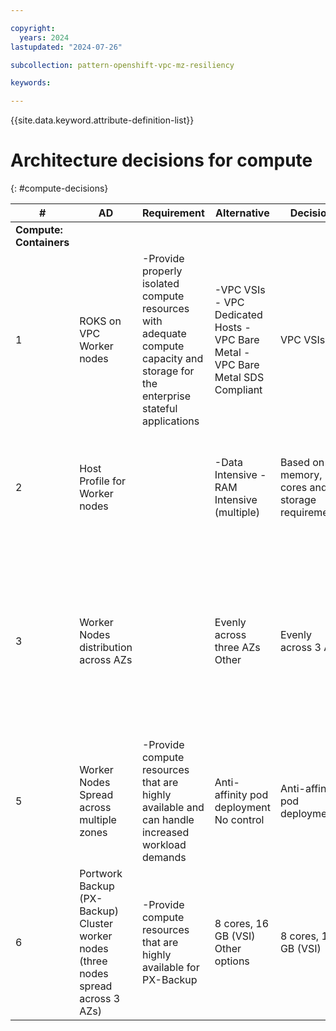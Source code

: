 ```yaml
---

copyright:
  years: 2024
lastupdated: "2024-07-26"

subcollection: pattern-openshift-vpc-mz-resiliency

keywords:

---
```


{{site.data.keyword.attribute-definition-list}}

# Architecture decisions for compute
{: #compute-decisions}




| **\#**                  | **AD**                                                                             | **Requirement**                                                                                                                   | **Alternative**                                                                   | **Decision**                                     | **Rationale**                                                                                                                                                          |
|-------------------------|------------------------------------------------------------------------------------|-----------------------------------------------------------------------------------------------------------------------------------|-----------------------------------------------------------------------------------|--------------------------------------------------|------------------------------------------------------------------------------------------------------------------------------------------------------------------------|
| **Compute: Containers** |                                                                                    |                                                                                                                                   |                                                                                   |                                                  |                                                                                                                                                                        |
| 1                       | ROKS on VPC Worker nodes                                                           | -Provide properly isolated compute resources with adequate compute capacity and storage for the enterprise stateful applications | -VPC VSIs - VPC Dedicated Hosts - VPC Bare Metal - VPC Bare Metal SDS Compliant  | VPC VSIs                                         | Currently available option for ROKS.                                                                                                                                   |
| 2                       | Host Profile for Worker nodes                                                      |                                                                                                                                   | -Data Intensive - RAM Intensive (multiple)                                       |  Based on memory, cores and storage requirements | Select the VSI as per application requirements. Minimum of 8 cores, 8 GB memory is to be reserved for Portworx.                                                        |
| 3                       | Worker Nodes distribution across AZs                                               |                                                                                                                                   | Evenly across three AZs Other                                                     | Evenly across 3 AZs                              | If worker nodes are not spread evenly across the zones or capacity is insufficient in one of the zones, the ROKS controller might fail to schedule all requested pods. |
| 5                       | Worker Nodes Spread across multiple zones                                          | -Provide compute resources that are highly available and can handle increased workload demands                                   | Anti-affinity pod deployment No control                                           | Anti-affinity pod deployment                     |  Protection against zone failure                                                                                                                                       |
| 6                       | Portwork Backup (PX-Backup) Cluster worker nodes (three nodes spread across 3 AZs) | -Provide compute resources that are highly available for PX-Backup                                                               | 8 cores, 16 GB (VSI) Other options                                                | 8 cores, 16 GB (VSI)                             | As per Portworx Backup documentation                                                                                                                                   |
